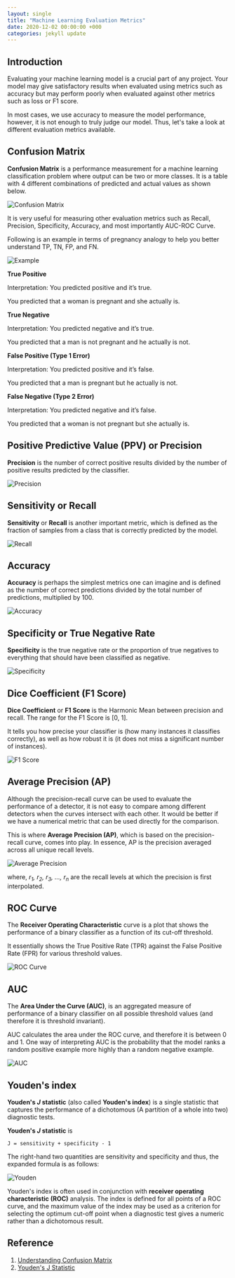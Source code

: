 ```yaml
---
layout: single
title: "Machine Learning Evaluation Metrics"
date: 2020-12-02 00:00:00 +000
categories: jekyll update
---
```

 
## Introduction
 
Evaluating your machine learning model is a crucial part of any project. Your model may give satisfactory results when evaluated using metrics such as accuracy but may perform poorly when evaluated against other metrics such as loss or F1 score.
 
In most cases, we use accuracy to measure the model performance, however, it is not enough to truly judge our model. Thus, let's take a look at different evaluation metrics available.
 
## Confusion Matrix
 
**Confusion Matrix** is a performance measurement for a machine learning classification problem where output can be two or more classes. It is a table with 4 different combinations of predicted and actual values as shown below.
 
![Confusion Matrix](/assets/img/metrics/1.png)
 
It is very useful for measuring other evaluation metrics such as Recall, Precision, Specificity, Accuracy, and most importantly AUC-ROC Curve.
 
Following is an example in terms of pregnancy analogy to help you better understand TP, TN, FP, and FN.
 
![Example](/assets/img/metrics/2.png)
 
**True Positive**
 
Interpretation: You predicted positive and it’s true.
 
You predicted that a woman is pregnant and she actually is.
 
**True Negative**
 
Interpretation: You predicted negative and it’s true.
 
You predicted that a man is not pregnant and he actually is not.
 
**False Positive (Type 1 Error)**
 
Interpretation: You predicted positive and it’s false.
 
You predicted that a man is pregnant but he actually is not.
 
**False Negative (Type 2 Error)**
 
Interpretation: You predicted negative and it’s false.
 
You predicted that a woman is not pregnant but she actually is.
 
## Positive Predictive Value (PPV) or Precision
 
**Precision** is the number of correct positive results divided by the number of positive results predicted by the classifier.
 
![Precision](/assets/img/metrics/3.png)
 
## Sensitivity or Recall
 
**Sensitivity** or **Recall** is another important metric, which is defined as the fraction of samples from a class that is correctly predicted by the model.
 
![Recall](/assets/img/metrics/4.png)
 
## Accuracy
 
**Accuracy** is perhaps the simplest metrics one can imagine and is defined as the number of correct predictions divided by the total number of predictions, multiplied by 100.
 
![Accuracy](/assets/img/metrics/5.png)
 
## Specificity or True Negative Rate
 
**Specificity** is the true negative rate or the proportion of true negatives to everything that should have been classified as negative.
 
![Specificity](/assets/img/metrics/6.jpg)
 
## Dice Coefficient (F1 Score)
 
**Dice Coefficient** or **F1 Score** is the Harmonic Mean between precision and recall. The range for the F1 Score is [0, 1]. 
 
It tells you how precise your classifier is (how many instances it classifies correctly), as well as how robust it is (it does not miss a significant number of instances).
 
![F1 Score](/assets/img/metrics/6.png)
 
## Average Precision (AP)
 
Although the precision-recall curve can be used to evaluate the performance of a detector, it is not easy to compare among different detectors when the curves intersect with each other. It would be better if we have a numerical metric that can be used directly for the comparison. 
 
This is where **Average Precision (AP)**, which is based on the precision-recall curve, comes into play. In essence, AP is the precision averaged across all unique recall levels.
 
![Average Precision](/assets/img/metrics/7.png)
 
where, *r<sub>1</sub>, r<sub>2</sub>, r<sub>3</sub>, ..., r<sub>n</sub>* are the recall levels at which the precision is first interpolated.
 
## ROC Curve
 
The **Receiver Operating Characteristic** curve is a plot that shows the performance of a binary classifier as a function of its cut-off threshold. 
 
It essentially shows the True Positive Rate (TPR) against the False Positive Rate (FPR) for various threshold values.
 
![ROC Curve](/assets/img/metrics/8.png)
 
## AUC
 
The **Area Under the Curve (AUC)**, is an aggregated measure of performance of a binary classifier on all possible threshold values (and therefore it is threshold invariant).
 
AUC calculates the area under the ROC curve, and therefore it is between 0 and 1. One way of interpreting AUC is the probability that the model ranks a random positive example more highly than a random negative example.
 
![AUC](/assets/img/metrics/9.png)
 
## Youden's index
 
**Youden's *J* statistic** (also called **Youden's index**) is a single statistic that captures the performance of a dichotomous (A partition of a whole into two) diagnostic tests. 
 
**Youden's *J* statistic** is
 
`J = sensitivity + specificity - 1`
 
The right-hand two quantities are sensitivity and specificity and thus, the expanded formula is as follows:
 
![Youden](/assets/img/metrics/10.png)
 
Youden's index is often used in conjunction with **receiver operating characteristic (ROC)** analysis. The index is defined for all points of a ROC curve, and the maximum value of the index may be used as a criterion for selecting the optimum cut-off point when a diagnostic test gives a numeric rather than a dichotomous result.
 
## Reference
 
1. [Understanding Confusion Matrix]
2. [Youden's J Statistic]
 
[Understanding Confusion Matrix]: https://towardsdatascience.com/understanding-confusion-matrix-a9ad42dcfd62
[Youden's J Statistic]: https://en.wikipedia.org/wiki/Youden%27s_J_statistic